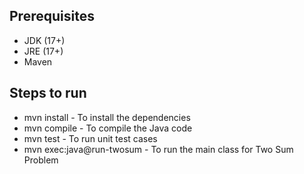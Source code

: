 ## Prerequisites
- JDK (17+)
- JRE (17+)
- Maven

## Steps to run
- mvn install - To install the dependencies
- mvn compile - To compile the Java code
- mvn test    - To run unit test cases
- mvn exec:java@run-twosum - To run the main class for Two Sum Problem
